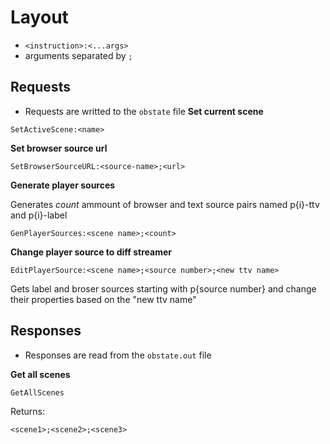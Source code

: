 
# Layout
- ``<instruction>:<...args>``
- arguments separated by `;`

##  Requests
- Requests are writted to the ``obstate`` file
**Set current scene**
```
SetActiveScene:<name>
```

**Set browser source url**
```
SetBrowserSourceURL:<source-name>;<url>
```
**Generate player sources**

Generates *count* ammount of browser and text source pairs named p{i}-ttv and p{i}-label
```
GenPlayerSources:<scene name>;<count>
```
**Change player source to diff streamer**
```
EditPlayerSource:<scene name>;<source number>;<new ttv name>
```
Gets label and broser sources starting with p{source number} and change their properties based on the "new ttv name"


## Responses
- Responses are read from the ``obstate.out`` file

**Get all scenes**
```
GetAllScenes
```

Returns:

```
<scene1>;<scene2>;<scene3>
```